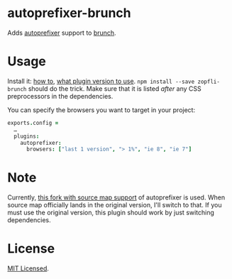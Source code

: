 autoprefixer-brunch
===================

Adds [autoprefixer] support to [brunch].

[autoprefixer]: https://github.com/ai/autoprefixer
[brunch]: https://brunch.io/


Usage
=====

Install it: [how to][usage], [what plugin version to use][version]. `npm install --save zopfli-
brunch` should do the trick. Make sure that it is listed _after_ any CSS preprocessors in the
dependencies.

You can specify the browsers you want to target in your project:

```coffeescript
exports.config =
  …
  plugins:
    autoprefixer:
      browsers: ["last 1 version", "> 1%", "ie 8", "ie 7"]
```

[usage]: https://github.com/brunch/brunch/blob/master/docs/plugins.md#usage
[version]: https://github.com/brunch/brunch/blob/master/docs/faq.md#what-version-of-plugin-do-i-need-to-use


Note
====

Currently, [this fork with source map support][fork] of autoprefixer is used. When source map
officially lands in the original version, I'll switch to that. If you must use the original version,
this plugin should work by just switching dependencies.

[fork]: https://github.com/lydell/autoprefixer/tree/source-maps


License
=======

[MIT Licensed](LICENSE).
